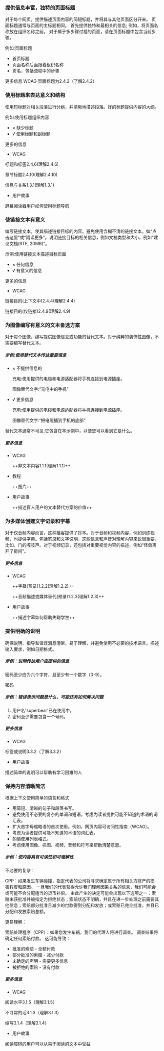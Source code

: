 ###  提供信息丰富，独特的页面标题
对于每个网页，提供描述页面内容的简短标题，并将其与其他页面区分开来。 页面标题通常与页面的主标题相同。 首先提供独特和最相关的信息; 例如，将页面名称放在组织名称之前。 对于属于多步骤过程的页面，请在页面标题中包含当前步骤。

例如:页面标题

* 首页标题
* 页面名称后面跟着组织名称
* 页名，包括流程中的步骤

更多信息 WCAG 页面标题为2.4.2（了解2.4.2）

### 使用标题来表达意义和结构
使用短标题对相关段落进行分组，并清晰地描述段落。好的标题提供内容的大纲。

例如:使用标题组织内容
* × 缺少标题
* √ 使用标题和副标题

更多的信息 
* WCAG
 
 标题和标签2.4.6(理解2.4.6)

章节标题2.4.10(理解2.4.10)

信息与关系1.3.1(理解1.3.1)

* 用户故事

屏幕阅读器用户如何使用标题导航

### 使链接文本有意义
编写链接文本，使其描述链接目标的内容。避免使用含糊不清的链接文本，如“点击这里”或“阅读更多”。说明链接目标的相关信息，例如文档类型和大小，例如“建议文档(RTF, 20MB)”。

示例:使用链接文本描述目标页面

*  × 任何信息
*  √ 有意义的信息


更多的信息

* WCAG

链接目的(上下文中)2.4.4(理解2.4.4)

链接目的(仅链接)2.4.9(理解2.4.9)

### 为图像编写有意义的文本备选方案

对于每个图像，编写提供图像信息或功能的替代文本。对于纯粹的装饰性图像，不需要编写替代文本。

##### 示例:使用替代文本传达重要信息

*  × 不提供信息的

   充电:使用提供的电缆和电源适配器将手机连接到电源插座。
   
   图像替代文字:“充电中的手机”

*  √ 更多信息
   
   充电:使用提供的电缆和电源适配器将手机连接到电源插座。
   
   图像替代文字:“把电缆插到手机的底部”

替代文本通常不可见;它包含在本示例中，以便您可以看到它是什么。

##### 更多信息
* WCAG
  
  ++非文本内容1.1.1(理解1.1.1)++

* 教程

  ++图片++

* 用户故事

  ++描述盲人用户的文本替代方案的价值++
  
### 为多媒体创建文字记录和字幕

对于仅音频内容而言，这种播客提供了抄本。对于音频和视频内容，例如训练视频，也提供字幕。包括笔录和文字说明，这些信息和声音对理解内容来说很重要，比如，门的嘎吱声。对于视频记录，还包括对重要视觉内容的描述，例如“怪兽离开了房间”。


##### 更多信息

* WCAG

  ++字幕(预录)1.2.2(理解1.2.2)++
  
  ++音频描述或媒体替代(预录)1.2.3(理解1.2.3)++

* 用户故事

  ++描述字幕如何帮助失聪学生++
  
### 提供明确的说明
确保说明、指导和错误消息清晰，易于理解，并避免使用不必要的技术语言。描述输入要求，例如日期格式。
##### 示例：说明传达用户应提供的信息
密码至少应为六个字符，且至少有一个数字（0-9）。

密码

##### 示例：错误表示问题是什么，可能还有如何解决问题
1. 用户名'superbear'已在使用中。
2. 密码至少需要包含一个号码。

##### 更多信息
- WCAG

标签或说明3.3.2（了解3.3.2）

- 用户故事

描述简单的说明可以帮助有学习困难的人

### 保持内容清晰简洁
根据上下文使用简单的语言和格式
- 用简短、清晰的句子和段落书写。
- 避免使用不必要的复杂的单词和短语。考虑为读者提供可能不知道的术语的词汇表。
- 扩大首字母缩略语的首次使用。例如，网页内容可访问性指南（WCAG）。
- 考虑为读者提供可能不知道的术语的词汇表。
- 酌情使用列表格式。
- 考虑使用图像、插图、视频、音频和符号来帮助清楚意思。
##### 示例：使内容具有可读性和可理解性
不必要的复杂：

CPP：如果发生车辆碰撞，指定代表的公司将寻求确定属于所有相关方财产的损害程度和原因。 一旦我们的代表获得允许我们理解因果关系的信息，我们可能会或可能不会分配适当的货币补偿。 由此产生的决定可能会出现以下选项之一：索赔未获批准并被指定为拒绝状态；索赔状态不明确，并且在进一步处理之前需要其他信息；索赔部分批准且减少的付款得到分配和发放；或索赔已完全批准，并且已分配和发放索赔总额。

更易理解：

索赔处理程序（CPP）：如果您发生车祸，我们的代理人将进行调查。 调查结果将确定任何索赔付款。 这可能导致：
- 批准的索赔 - 全额付款
- 部分批准的索赔 - 减少付款
- 未确定的声明 - 需要更多信息
- 被拒绝的索赔 - 没有付款

##### 更多信息
- WCAG

阅读水平3.1.5（理解3.1.5）

不寻常的话3.1.3（理解3.1.3）

缩写3.1.4（理解3.1.4）

- 用户故事

阅读障碍的用户可以从易于阅读的文本中受益